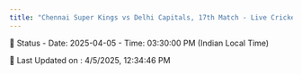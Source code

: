 ```yaml
---
title: "Chennai Super Kings vs Delhi Capitals, 17th Match - Live Cricket Score"
---
```


📑 Status - Date: 2025-04-05 - Time: 03:30:00 PM (Indian Local Time)

📝 Last Updated on : 4/5/2025, 12:34:46 PM  

